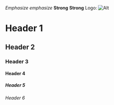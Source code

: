*Emphasize* _emphasize_
**Strong** __Strong__
Logo: ![Alt](/wp.png "Title")
# Header 1
## Header 2
### Header 3 
#### Header 4 ####
##### Header 5 #####
###### Header 6 ######

